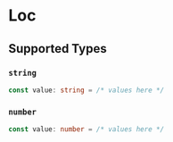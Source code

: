 # Loc


## Supported Types

### `string`

```typescript
const value: string = /* values here */
```

### `number`

```typescript
const value: number = /* values here */
```

